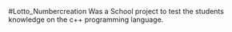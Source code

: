#Lotto_Numbercreation
Was a School project to test the students knowledge on the c++ programming language.
